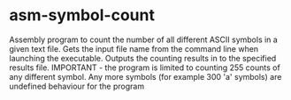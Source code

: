 # asm-symbol-count
Assembly program to count the number of all different ASCII symbols in a given text file.
Gets the input file name from the command line when launching the executable.
Outputs the counting results in to the specified results file.
IMPORTANT - the program is limited to counting 255 counts of any different symbol.
Any more symbols (for example 300 'a' symbols) are undefined behaviour for the program
